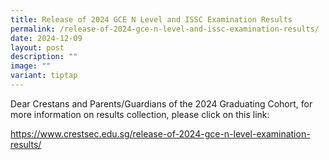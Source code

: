 ```yaml
---
title: Release of 2024 GCE N Level and ISSC Examination Results
permalink: /release-of-2024-gce-n-level-and-issc-examination-results/
date: 2024-12-09
layout: post
description: ""
image: ""
variant: tiptap
---
```

<p>Dear Crestans and Parents/Guardians of the 2024 Graduating Cohort, for
more information on results collection, please click on this link:</p>
<p><a href="https://www.crestsec.edu.sg/release-of-2024-gce-n-level-examination-results/" rel="noopener noreferrer nofollow" target="_blank">https://www.crestsec.edu.sg/release-of-2024-gce-n-level-examination-results/</a>
</p>
